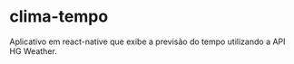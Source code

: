 # clima-tempo
Aplicativo em react-native que exibe a previsão do tempo utilizando a API HG Weather. 
